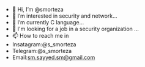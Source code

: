 - 👋 Hi, I’m @smorteza
- 👀 I’m interested in security and network...
- 🌱 I’m currently C language...
- 💞️ I'm looking for a job in a security organization ...
- 📫 How to reach me in
- Insatagram:@s_smorteza
- Telegram:@s_smorteza
- Email:sm.sayyed.sm@gmail.com
